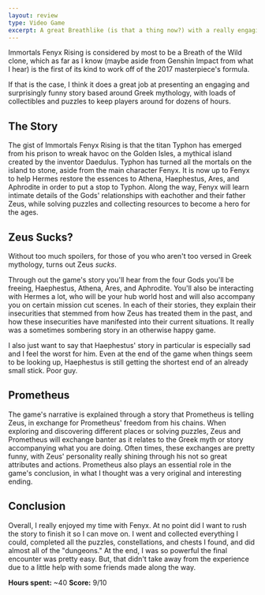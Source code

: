 ```yaml
---
layout: review
type: Video Game
excerpt: A great Breathlike (is that a thing now?) with a really engaging story for Greek mythology lovers and novices alike
---
```

Immortals Fenyx Rising is considered by most to be a Breath of the Wild clone, which as far as I know (maybe aside from Genshin Impact from what I hear) is the first of its kind to work off of the 2017 masterpiece's formula.

If that is the case, I think it does a great job at presenting an engaging and surprisingly funny story based around Greek mythology, with loads of collectibles and puzzles to keep players around for dozens of hours.

## The Story
The gist of Immortals Fenyx Rising is that the titan Typhon has emerged from his prison to wreak havoc on the Golden Isles, a mythical island created by the inventor Daedulus. Typhon has turned all the mortals on the island to stone, aside from the main character Fenyx. It is now up to Fenyx to help Hermes restore the essences to Athena, Haephestus, Ares, and Aphrodite in order to put a stop to Typhon. Along the way, Fenyx will learn intimate details of the Gods' relationships with eachother and their father Zeus, while solving puzzles and collecting resources to become a hero for the ages.

## Zeus Sucks?
Without too much spoilers, for those of you who aren't too versed in Greek mythology, turns out Zeus *sucks*.

Through out the game's story you'll hear from the four Gods you'll be freeing, Haephestus, Athena, Ares, and Aphrodite. You'll also be interacting with Hermes a lot, who will be your hub world host and will also accompany you on certain mission cut scenes. In each of their stories, they explain their insecurities that stemmed from how Zeus has treated them in the past, and how these insecurities have manifested into their current situations. It really was a sometimes sombering story in an otherwise happy game.

I also just want to say that Haephestus' story in particular is especially sad and I feel the worst for him. Even at the end of the game when things seem to be looking up, Haephestus is still getting the shortest end of an already small stick. Poor guy.

## Prometheus
The game's narrative is explained through a story that Prometheus is telling Zeus, in exchange for Prometheus' freedom from his chains. When exploring and discovering different places or solving puzzles, Zeus and Prometheus will exchange banter as it relates to the Greek myth or story accompanying what you are doing. Often times, these exchanges are pretty funny, with Zeus' personality really shining through his not so great attributes and actions. Prometheus also plays an essential role in the game's conclusion, in what I thought was a very original and interesting ending.

## Conclusion
Overall, I really enjoyed my time with Fenyx. At no point did I want to rush the story to finish it so I can move on. I went and collected everything I could, completed all the puzzles, constellations, and chests I found, and did almost all of the "dungeons." At the end, I was so powerful the final encounter was pretty easy. But, that didn't take away from the experience due to a little help with some friends made along the way.

**Hours spent:** ~40
**Score:** 9/10
